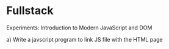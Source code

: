 # Fullstack
Experiments:
Introduction to Modern JavaScript and DOM

a) Write a javscript program to link JS file with the HTML page
